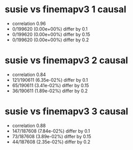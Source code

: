 # susie vs finemapv3  1 causal

- correlation 0.96
- 0/199620 (0.00e+00%) differ by 0.1
- 0/199620 (0.00e+00%) differ by 0.15
- 0/199620 (0.00e+00%) differ by 0.2


# susie vs finemapv3  2 causal

- correlation 0.84
- 121/190611 (6.35e-02%) differ by 0.1
- 65/190611 (3.41e-02%) differ by 0.15
- 36/190611 (1.89e-02%) differ by 0.2


# susie vs finemapv3  3 causal

- correlation 0.88
- 147/187608 (7.84e-02%) differ by 0.1
- 73/187608 (3.89e-02%) differ by 0.15
- 44/187608 (2.35e-02%) differ by 0.2


